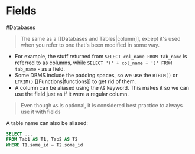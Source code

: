 # Fields
#Databases 
> The same as a [[Databases and Tables|column]], except it's used when you refer to one that's been modified in some way.
* For example, the stuff returned from `SELECT col_name FROM tab_name` is referred to as columns, while `SELECT '(' + col_name + ')' FROM tab_name` - as a field.
* Some DBMS include the padding spaces, so we use the `RTRIM()` or `LTRIM()` [[Functions|functions]] to get rid of them.
* A column can be aliased using the `AS` keyword. This makes it so we can use the field just as if it were a regular column.

> Even though `AS` is optional, it is considered best practice to always use it with fields 

A table name can also be aliased:
```sql
SELECT ...
FROM Tab1 AS T1, Tab2 AS T2
WHERE T1.some_id = T2.some_id
```
